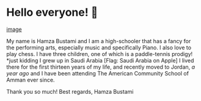 # Hello everyone! 👋

[image](https://user-images.githubusercontent.com/123292262/214225648-4281e1e7-4274-45d5-a96f-822521ef9404.png)

My name is Hamza Bustami and I am a high-schooler that has a fancy for the performing arts, especially music and specifically Piano. I also love to play chess. I have three children, one of which is a paddle-tennis prodigy! *just kidding 
I grew up in Saudi Arabia [Flag: Saudi Arabia on Apple] I lived there for the first thirteen years of my life, and recently moved to Jordan, *a year ago* and I have been attending The American Community School of Amman ever since.

Thank you so much! Best regards, Hamza Bustami

<!--
**HamzaBustami3/HamzaBustami3** is a ✨ _special_ ✨ repository because its `README.md` (this file) appears on your GitHub profile.

Here are some ideas to get you started:

- 🔭 I’m currently working on ...
- 🌱 I’m currently learning ...
- 👯 I’m looking to collaborate on ...
- 🤔 I’m looking for help with ...
- 💬 Ask me about ...
- 📫 How to reach me: ...
- 😄 Pronouns: ...
- ⚡ Fun fact: ...
-->

